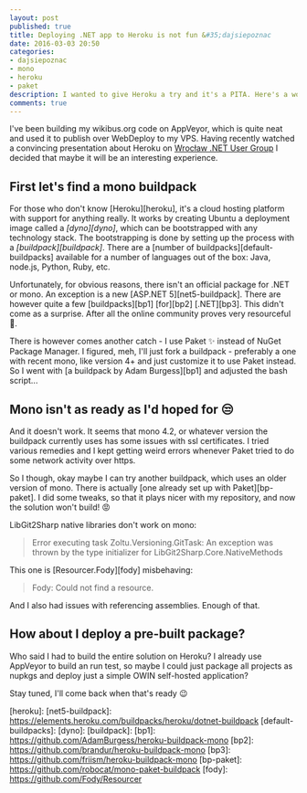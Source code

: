 ```yaml
---
layout: post
published: true
title: Deploying .NET app to Heroku is not fun &#35;dajsiepoznac
date: 2016-03-03 20:50
categories:
- dajsiepoznac
- mono
- heroku
- paket
description: I wanted to give Heroku a try and it's a PITA. Here's a workaround I'm going to try
comments: true
---
```


I've been building my wikibus.org code on AppVeyor, which is quite neat and used it to publish over WebDeploy to my VPS.
Having recently watched a convincing presentation about Heroku on [Wrocław .NET User Group][wrocnet] I decided that maybe
it will be an interesting experience.

<!--more-->

## First let's find a mono buildpack

For those who don't know [Heroku][heroku], it's a cloud hosting platform with support for anything really. It works by
creating Ubuntu a deployment image called a *[dyno][dyno]*, which can be bootstrapped with any technology stack. The bootstrapping
is done by setting up the process with a *[buildpack][buildpack]*. There are a [number of buildpacks][default-buildpacks] 
available for a number of languages out of the box: Java, node.js, Python, Ruby, etc. 

Unfortunately, for obvious reasons, there isn't an official package for .NET or mono. An exception is a new [ASP.NET 5][net5-buildpack].
There are however quite a few [buildpacks][bp1] [for][bp2] [.NET][bp3]. This didn't come as a surprise. After all the 
online community proves very resourceful :construction_worker:.

There is however comes another catch - I use Paket :sparkles: instead of NuGet Package Manager. I figured, meh, I'll just
fork a buildpack - preferably a one with recent mono, like version 4+ and just customize it to use Paket instead. So I 
went with [a buildpack by Adam Burgess][bp1] and adjusted the bash script...

## Mono isn't as ready as I'd hoped for :unamused:

And it doesn't work. It seems that mono 4.2, or whatever version the buildpack currently uses has some issues with ssl
certificates. I tried various remedies and I kept getting weird errors whenever Paket tried to do some network activity
over https.

So I though, okay maybe I can try another buildpack, which uses an older version of mono. There is actually 
[one already set up with Paket][bp-paket]. I did some tweaks, so that it plays nicer with my repository, and now the solution
won't build! :rage:

LibGit2Sharp native libraries don't work on mono:

> Error executing task Zoltu.Versioning.GitTask: An exception was thrown by the type initializer for LibGit2Sharp.Core.NativeMethods

This one is [Resourcer.Fody][fody] misbehaving:

> Fody: Could not find a resource.
    
And I also had issues with referencing assemblies. Enough of that.

## How about I deploy a pre-built package?

Who said I had to build the entire solution on Heroku? I already use AppVeyor to build an run test, so maybe I could just 
package all projects as nupkgs and deploy just a simple OWIN self-hosted application?

Stay tuned, I'll come back when that's ready :wink:

[wrocnet]: http://wrocnet.github.io
[heroku]: 
[net5-buildpack]: https://elements.heroku.com/buildpacks/heroku/dotnet-buildpack
[default-buildpacks]:
[dyno]:
[buildpack]:
[bp1]: https://github.com/AdamBurgess/heroku-buildpack-mono
[bp2]: https://github.com/brandur/heroku-buildpack-mono
[bp3]: https://github.com/friism/heroku-buildpack-mono
[bp-paket]: https://github.com/robocat/mono-paket-buildpack
[fody]: https://github.com/Fody/Resourcer